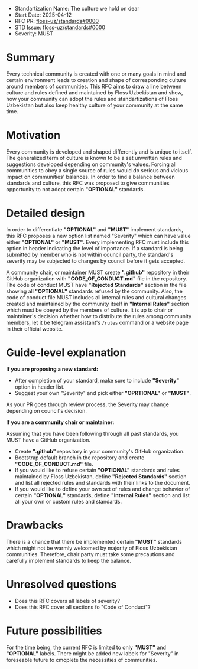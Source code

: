 - Standartization Name: The culture we hold on dear
- Start Date: 2025-04-12
- RFC PR: [floss-uz/standards#0000](https://github.com/floss-uz/standards/pull/0000)
- STD Issue: [floss-uz/standards#0000](https://github.com/floss-uz/standards/issues/0000)
- Severity: MUST

# Summary

[summary]: #summary

Every technical community is created with one or many goals in mind and certain environment
leads to creation and shape of corresponding culture around members of communities. This RFC
aims to draw a line between culture and rules defined and maintained by Floss Uzbekistan and
show, how your community can adopt the rules and standartizations of Floss Uzbekistan but also
keep healthy culture of your community at the same time.

# Motivation

[motivation]: #motivation

Every community is developed and shaped differently and is unique to itself. The generalized term
of culture is known to be a set unwritten rules and suggestions developed depending on community's
values. Forcing all communities to obey a single source of rules would do serious and vicious impact
on communities' balances. In order to find a balance between standards and culture, this RFC was
proposed to give communities opportunity to not adopt certain **"OPTIONAL"** standards.

# Detailed design

[detailed-design]: #detailed-design

In order to differentiate **"OPTIONAL"** and **"MUST"** implement standards, this RFC proposes a new option list
named "Severity" which can have value either **"OPTIONAL"** or **"MUST"**. Every implementing RFC must include
this option in header indicating the level of importance. If a standard is being submitted by member who
is not within council party, the standard's severity may be subjected to changes by council before it gets
accepted.

A community chair, or maintainer MUST create **".github"** repository in their GitHub organization with
**"CODE_OF_CONDUCT.md"** file in the repository. The code of conduct MUST have **"Rejected Standards"**
section in the file showing all **"OPTIONAL"** standards refused by the community. Also, the code of conduct
file MUST includes all internal rules and cultural changes created and maintained by the community itself
in **"Internal Rules"** section which must be obeyed by the members of culture. It is up to chair or
maintainer's decision whether how to distribute the rules among community members, let it be telegram
assistant's `/rules` command or a website page in their official website.

# Guide-level explanation

[guide-level-explanation]: #guide-level-explanation

**If you are proposing a new standard:**

- After completion of your standard, make sure to include **"Severity"** option in header list.
- Suggest your own "Severity" and pick either **"OPRTIONAL"** or **"MUST"**.

As your PR goes through review process, the Severity may change depending on council's decision.

**If you are a community chair or maintainer:**

Assuming that you have been following through all past standards, you MUST have a GitHub organization.

- Create **".github"** repository in your community's GitHub organization.
- Bootstrap default branch in the repository and create **"CODE_OF_CONDUCT.md"** file.
- If you would like to refuse certain **"OPTIONAL"** standards and rules maintained by Floss Uzbekistan, define **"Rejected Standards"** section and list all rejected rules and standards with their links to the document.
- If you would like to define your own set of rules and change behavior of certain **"OPTIONAL"** standards, define **"Internal Rules"** section and list all your own or custom rules and standards.

# Drawbacks

[drawbacks]: #drawbacks

There is a chance that there be implemented certain **"MUST"** standards which might not be warmly
welcomed by majority of Floss Uzbekistan communities. Therefore, chair party must take some precautions
and carefully implement standards to keep the balance.

# Unresolved questions

[unresolved-questions]: #unresolved-questions

- Does this RFC covers all labels of severity?
- Does this RFC cover all sections fo "Code of Conduct"?

# Future possibilities

[future-possibilities]: #future-possibilities

For the time being, the current RFC is limited to only **"MUST"** and **"OPTIONAL"** labels.
There might be added new labels for "Severity" in foreseable future to cmoplete the necessities
of communities.
